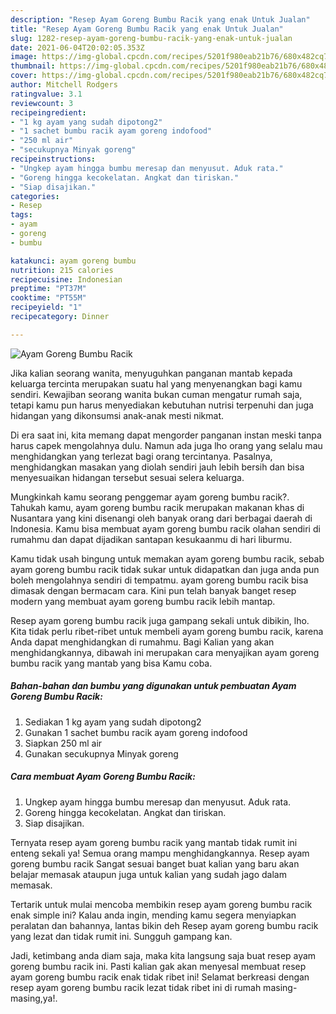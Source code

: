 ```yaml
---
description: "Resep Ayam Goreng Bumbu Racik yang enak Untuk Jualan"
title: "Resep Ayam Goreng Bumbu Racik yang enak Untuk Jualan"
slug: 1282-resep-ayam-goreng-bumbu-racik-yang-enak-untuk-jualan
date: 2021-06-04T20:02:05.353Z
image: https://img-global.cpcdn.com/recipes/5201f980eab21b76/680x482cq70/ayam-goreng-bumbu-racik-foto-resep-utama.jpg
thumbnail: https://img-global.cpcdn.com/recipes/5201f980eab21b76/680x482cq70/ayam-goreng-bumbu-racik-foto-resep-utama.jpg
cover: https://img-global.cpcdn.com/recipes/5201f980eab21b76/680x482cq70/ayam-goreng-bumbu-racik-foto-resep-utama.jpg
author: Mitchell Rodgers
ratingvalue: 3.1
reviewcount: 3
recipeingredient:
- "1 kg ayam yang sudah dipotong2"
- "1 sachet bumbu racik ayam goreng indofood"
- "250 ml air"
- "secukupnya Minyak goreng"
recipeinstructions:
- "Ungkep ayam hingga bumbu meresap dan menyusut. Aduk rata."
- "Goreng hingga kecokelatan. Angkat dan tiriskan."
- "Siap disajikan."
categories:
- Resep
tags:
- ayam
- goreng
- bumbu

katakunci: ayam goreng bumbu 
nutrition: 215 calories
recipecuisine: Indonesian
preptime: "PT37M"
cooktime: "PT55M"
recipeyield: "1"
recipecategory: Dinner

---
```



![Ayam Goreng Bumbu Racik](https://img-global.cpcdn.com/recipes/5201f980eab21b76/680x482cq70/ayam-goreng-bumbu-racik-foto-resep-utama.jpg)

Jika kalian seorang wanita, menyuguhkan panganan mantab kepada keluarga tercinta merupakan suatu hal yang menyenangkan bagi kamu sendiri. Kewajiban seorang  wanita bukan cuman mengatur rumah saja, tetapi kamu pun harus menyediakan kebutuhan nutrisi terpenuhi dan juga hidangan yang dikonsumsi anak-anak mesti nikmat.

Di era  saat ini, kita memang dapat mengorder panganan instan meski tanpa harus capek mengolahnya dulu. Namun ada juga lho orang yang selalu mau menghidangkan yang terlezat bagi orang tercintanya. Pasalnya, menghidangkan masakan yang diolah sendiri jauh lebih bersih dan bisa menyesuaikan hidangan tersebut sesuai selera keluarga. 



Mungkinkah kamu seorang penggemar ayam goreng bumbu racik?. Tahukah kamu, ayam goreng bumbu racik merupakan makanan khas di Nusantara yang kini disenangi oleh banyak orang dari berbagai daerah di Indonesia. Kamu bisa membuat ayam goreng bumbu racik olahan sendiri di rumahmu dan dapat dijadikan santapan kesukaanmu di hari liburmu.

Kamu tidak usah bingung untuk memakan ayam goreng bumbu racik, sebab ayam goreng bumbu racik tidak sukar untuk didapatkan dan juga anda pun boleh mengolahnya sendiri di tempatmu. ayam goreng bumbu racik bisa dimasak dengan bermacam cara. Kini pun telah banyak banget resep modern yang membuat ayam goreng bumbu racik lebih mantap.

Resep ayam goreng bumbu racik juga gampang sekali untuk dibikin, lho. Kita tidak perlu ribet-ribet untuk membeli ayam goreng bumbu racik, karena Anda dapat menghidangkan di rumahmu. Bagi Kalian yang akan menghidangkannya, dibawah ini merupakan cara menyajikan ayam goreng bumbu racik yang mantab yang bisa Kamu coba.

<!--inarticleads1-->

##### Bahan-bahan dan bumbu yang digunakan untuk pembuatan Ayam Goreng Bumbu Racik:

1. Sediakan 1 kg ayam yang sudah dipotong2
1. Gunakan 1 sachet bumbu racik ayam goreng indofood
1. Siapkan 250 ml air
1. Gunakan secukupnya Minyak goreng




<!--inarticleads2-->

##### Cara membuat Ayam Goreng Bumbu Racik:

1. Ungkep ayam hingga bumbu meresap dan menyusut. Aduk rata.
1. Goreng hingga kecokelatan. Angkat dan tiriskan.
1. Siap disajikan.




Ternyata resep ayam goreng bumbu racik yang mantab tidak rumit ini enteng sekali ya! Semua orang mampu menghidangkannya. Resep ayam goreng bumbu racik Sangat sesuai banget buat kalian yang baru akan belajar memasak ataupun juga untuk kalian yang sudah jago dalam memasak.

Tertarik untuk mulai mencoba membikin resep ayam goreng bumbu racik enak simple ini? Kalau anda ingin, mending kamu segera menyiapkan peralatan dan bahannya, lantas bikin deh Resep ayam goreng bumbu racik yang lezat dan tidak rumit ini. Sungguh gampang kan. 

Jadi, ketimbang anda diam saja, maka kita langsung saja buat resep ayam goreng bumbu racik ini. Pasti kalian gak akan menyesal membuat resep ayam goreng bumbu racik enak tidak ribet ini! Selamat berkreasi dengan resep ayam goreng bumbu racik lezat tidak ribet ini di rumah masing-masing,ya!.

